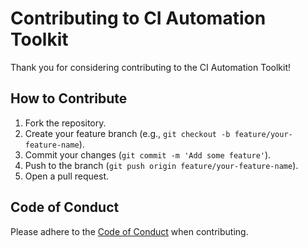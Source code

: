 # Contributing to CI Automation Toolkit

Thank you for considering contributing to the CI Automation Toolkit!

## How to Contribute
1. Fork the repository.
2. Create your feature branch (e.g., `git checkout -b feature/your-feature-name`).
3. Commit your changes (`git commit -m 'Add some feature'`).
4. Push to the branch (`git push origin feature/your-feature-name`).
5. Open a pull request.

## Code of Conduct
Please adhere to the [Code of Conduct](CODE_OF_CONDUCT.md) when contributing.